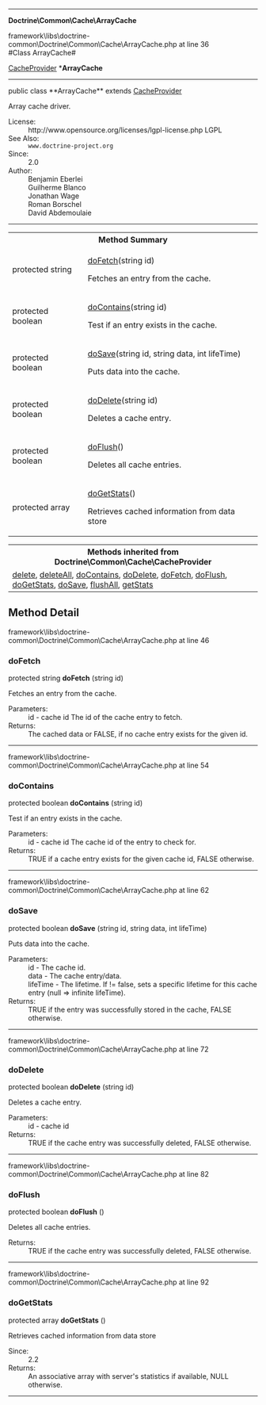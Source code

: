 
- - -

**Doctrine\Common\Cache\ArrayCache**
<div class="location">framework\libs\doctrine-common\Doctrine\Common\Cache\ArrayCache.php at line 36</div>
#Class ArrayCache#

<a href="https://github.com/JeyDotC/Hirudo-docs/blob/master/doctrine/common/cache/cacheprovider.html">CacheProvider</a>
    ***ArrayCache**


- - -

<p class="signature">public  class **ArrayCache**
extends <a href="https://github.com/JeyDotC/Hirudo-docs/blob/master/doctrine/common/cache/cacheprovider.html">CacheProvider</a>

</p>

<div class="comment" id="overview_description"><p>Array cache driver.</p></div>

<dl>
<dt>License:</dt>
<dd>http://www.opensource.org/licenses/lgpl-license.php LGPL</dd>
<dt>See Also:</dt>
<dd><code>www.doctrine-project.org</code></dd>
<dt>Since:</dt>
<dd>2.0</dd>
<dt>Author:</dt>
<dd>Benjamin Eberlei <kontakt@beberlei.de></dd>
<dd>Guilherme Blanco <guilhermeblanco@hotmail.com></dd>
<dd>Jonathan Wage <jonwage@gmail.com></dd>
<dd>Roman Borschel <roman@code-factory.org></dd>
<dd>David Abdemoulaie <dave@hobodave.com></dd>
</dl>

- - -

<table id="summary_method">
<tr><th colspan="2">Method Summary</th></tr>
<tr>
<td class="type"> protected  string</td>
<td class="description"><p class="name"><a href="#dofetch">doFetch</a>(string id)</p><p class="description">Fetches an entry from the cache.</p></td>
</tr>
<tr>
<td class="type"> protected  boolean</td>
<td class="description"><p class="name"><a href="#docontains">doContains</a>(string id)</p><p class="description">Test if an entry exists in the cache.</p></td>
</tr>
<tr>
<td class="type"> protected  boolean</td>
<td class="description"><p class="name"><a href="#dosave">doSave</a>(string id, string data, int lifeTime)</p><p class="description">Puts data into the cache.</p></td>
</tr>
<tr>
<td class="type"> protected  boolean</td>
<td class="description"><p class="name"><a href="#dodelete">doDelete</a>(string id)</p><p class="description">Deletes a cache entry.</p></td>
</tr>
<tr>
<td class="type"> protected  boolean</td>
<td class="description"><p class="name"><a href="#doflush">doFlush</a>()</p><p class="description">Deletes all cache entries.</p></td>
</tr>
<tr>
<td class="type"> protected  array</td>
<td class="description"><p class="name"><a href="#dogetstats">doGetStats</a>()</p><p class="description">Retrieves cached information from data store</p></td>
</tr>
</table>

<table class="inherit">
<tr><th colspan="2">Methods inherited from Doctrine\Common\Cache\CacheProvider</th></tr>
<tr><td><a href="https://github.com/JeyDotC/Hirudo-docs/blob/master/doctrine/common/cache/cacheprovider.html#delete()">delete</a>, <a href="https://github.com/JeyDotC/Hirudo-docs/blob/master/doctrine/common/cache/cacheprovider.html#deleteAll()">deleteAll</a>, <a href="https://github.com/JeyDotC/Hirudo-docs/blob/master/doctrine/common/cache/cacheprovider.html#doContains()">doContains</a>, <a href="https://github.com/JeyDotC/Hirudo-docs/blob/master/doctrine/common/cache/cacheprovider.html#doDelete()">doDelete</a>, <a href="https://github.com/JeyDotC/Hirudo-docs/blob/master/doctrine/common/cache/cacheprovider.html#doFetch()">doFetch</a>, <a href="https://github.com/JeyDotC/Hirudo-docs/blob/master/doctrine/common/cache/cacheprovider.html#doFlush()">doFlush</a>, <a href="https://github.com/JeyDotC/Hirudo-docs/blob/master/doctrine/common/cache/cacheprovider.html#doGetStats()">doGetStats</a>, <a href="https://github.com/JeyDotC/Hirudo-docs/blob/master/doctrine/common/cache/cacheprovider.html#doSave()">doSave</a>, <a href="https://github.com/JeyDotC/Hirudo-docs/blob/master/doctrine/common/cache/cacheprovider.html#flushAll()">flushAll</a>, <a href="https://github.com/JeyDotC/Hirudo-docs/blob/master/doctrine/common/cache/cacheprovider.html#getStats()">getStats</a></td></tr></table>

<h2 id="detail_method">Method Detail</h2>
<div class="location">framework\libs\doctrine-common\Doctrine\Common\Cache\ArrayCache.php at line 46</div>
<h3 id="doFetch()">doFetch</h3>

protected  string **doFetch** (string id)<div class="details">
<p>Fetches an entry from the cache.</p><dl>
<dt>Parameters:</dt>
<dd>id - cache id The id of the cache entry to fetch.</dd>
<dt>Returns:</dt>
<dd>The cached data or FALSE, if no cache entry exists for the given id.</dd>
</dl>
</div>

- - -

<div class="location">framework\libs\doctrine-common\Doctrine\Common\Cache\ArrayCache.php at line 54</div>
<h3 id="doContains()">doContains</h3>

protected  boolean **doContains** (string id)<div class="details">
<p>Test if an entry exists in the cache.</p><dl>
<dt>Parameters:</dt>
<dd>id - cache id The cache id of the entry to check for.</dd>
<dt>Returns:</dt>
<dd>TRUE if a cache entry exists for the given cache id, FALSE otherwise.</dd>
</dl>
</div>

- - -

<div class="location">framework\libs\doctrine-common\Doctrine\Common\Cache\ArrayCache.php at line 62</div>
<h3 id="doSave()">doSave</h3>

protected  boolean **doSave** (string id, string data, int lifeTime)<div class="details">
<p>Puts data into the cache.</p><dl>
<dt>Parameters:</dt>
<dd>id - The cache id.</dd>
<dd>data - The cache entry/data.</dd>
<dd>lifeTime - The lifetime. If != false, sets a specific lifetime for this cache entry (null => infinite lifeTime).</dd>
<dt>Returns:</dt>
<dd>TRUE if the entry was successfully stored in the cache, FALSE otherwise.</dd>
</dl>
</div>

- - -

<div class="location">framework\libs\doctrine-common\Doctrine\Common\Cache\ArrayCache.php at line 72</div>
<h3 id="doDelete()">doDelete</h3>

protected  boolean **doDelete** (string id)<div class="details">
<p>Deletes a cache entry.</p><dl>
<dt>Parameters:</dt>
<dd>id - cache id</dd>
<dt>Returns:</dt>
<dd>TRUE if the cache entry was successfully deleted, FALSE otherwise.</dd>
</dl>
</div>

- - -

<div class="location">framework\libs\doctrine-common\Doctrine\Common\Cache\ArrayCache.php at line 82</div>
<h3 id="doFlush()">doFlush</h3>

protected  boolean **doFlush** ()<div class="details">
<p>Deletes all cache entries.</p><dl>
<dt>Returns:</dt>
<dd>TRUE if the cache entry was successfully deleted, FALSE otherwise.</dd>
</dl>
</div>

- - -

<div class="location">framework\libs\doctrine-common\Doctrine\Common\Cache\ArrayCache.php at line 92</div>
<h3 id="doGetStats()">doGetStats</h3>

protected  array **doGetStats** ()<div class="details">
<p>Retrieves cached information from data store</p><dl>
<dt>Since:</dt>
<dd>2.2</dd>
<dt>Returns:</dt>
<dd>An associative array with server's statistics if available, NULL otherwise.</dd>
</dl>
</div>

- - -

